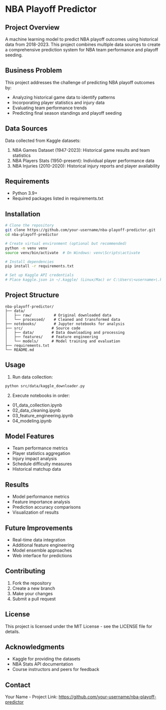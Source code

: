 # NBA Playoff Predictor

## Project Overview
A machine learning model to predict NBA playoff outcomes using historical data from 2018-2023. This project combines multiple data sources to create a comprehensive prediction system for NBA team performance and playoff seeding.

## Business Problem
This project addresses the challenge of predicting NBA playoff outcomes by:
- Analyzing historical game data to identify patterns
- Incorporating player statistics and injury data
- Evaluating team performance trends
- Predicting final season standings and playoff seeding

## Data Sources
Data collected from Kaggle datasets:
1. NBA Games Dataset (1947-2023): Historical game results and team statistics
2. NBA Players Stats (1950-present): Individual player performance data
3. NBA Injuries (2010-2020): Historical injury reports and player availability

## Requirements
- Python 3.9+
- Required packages listed in requirements.txt

## Installation
```bash
# Clone the repository
git clone https://github.com/your-username/nba-playoff-predictor.git
cd nba-playoff-predictor

# Create virtual environment (optional but recommended)
python -m venv venv
source venv/bin/activate  # On Windows: venv\Scripts\activate

# Install dependencies
pip install -r requirements.txt

# Set up Kaggle API credentials
# Place kaggle.json in ~/.kaggle/ (Linux/Mac) or C:\Users\<username>\.kaggle\ (Windows)
```

## Project Structure
```
nba-playoff-predictor/
├── data/
│   ├── raw/          # Original downloaded data
│   └── processed/    # Cleaned and transformed data
├── notebooks/        # Jupyter notebooks for analysis
├── src/             # Source code
│   ├── data/        # Data downloading and processing
│   ├── features/    # Feature engineering
│   └── models/      # Model training and evaluation
├── requirements.txt
└── README.md
```

## Usage
1. Run data collection:
```bash
python src/data/kaggle_downloader.py
```

2. Execute notebooks in order:
- 01_data_collection.ipynb
- 02_data_cleaning.ipynb
- 03_feature_engineering.ipynb
- 04_modeling.ipynb

## Model Features
- Team performance metrics
- Player statistics aggregation
- Injury impact analysis
- Schedule difficulty measures
- Historical matchup data

## Results
- Model performance metrics
- Feature importance analysis
- Prediction accuracy comparisons
- Visualization of results

## Future Improvements
- Real-time data integration
- Additional feature engineering
- Model ensemble approaches
- Web interface for predictions

## Contributing
1. Fork the repository
2. Create a new branch
3. Make your changes
4. Submit a pull request

## License
This project is licensed under the MIT License - see the LICENSE file for details.

## Acknowledgments
- Kaggle for providing the datasets
- NBA Stats API documentation
- Course instructors and peers for feedback

## Contact
Your Name - 
Project Link: https://github.com/your-username/nba-playoff-predictor